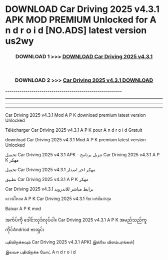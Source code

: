 # DOWNLOAD Car Driving 2025 v4.3.1 APK MOD PREMIUM Unlocked for A n d r o i d [NO.ADS] latest version us2wy 



<div align="center">

<h3>DOWNLOAD 1 >>> <a href="https://getmod2.web.app/?judul=Car Driving 2025 v4.3.1">DOWNLOAD Car Driving 2025 v4.3.1</a></h3><br>

<h3>DOWNLOAD 2 >>> <a href="https://getmod2.web.app/?judul=Car Driving 2025 v4.3.1">Car Driving 2025 v4.3.1 DOWNLOAD </a></h3>

</div>
----------------------------------------------------------

----------------------------------------------------------

----------------------------------------------------------

----------------------------------------------------------

Car Driving 2025 v4.3.1 Mod A P K download premium latest version Unlocked

Télécharger Car Driving 2025 v4.3.1 A P K pour A n d r o i d Gratuit

download Car Driving 2025 v4.3.1 Mod A P K premium latest version Unlocked

تحميل Car Driving 2025 v4.3.1 APK - تنزيل برنامج Car Driving 2025 v4.3.1 A P K مهكر

تحميل Car Driving 2025 v4.3.1 مهكر اخر اصدار

تطبيق Car Driving 2025 v4.3.1 A P K مهكر

Car Driving 2025 v4.3.1 برابط مباشر للاندرويد

ดาวน์โหลด A P K Car Driving 2025 v4.3.1 รับเวอร์ชันล่าสุด

Baixar A P K mod

အက်ပ်ကို ဒေါင်းလုဒ်လုပ်ပါ။ Car Driving 2025 v4.3.1 A P K အမည်သည်ကူကိုင်Andriod ဗားရှင်း

பதிவிறக்கவும் Car Driving 2025 v4.3.1 APK[ இல்லை விளம்பரங்கள்] 
 
இலவச பதிவிறக்க மோட் A n d r o i d



